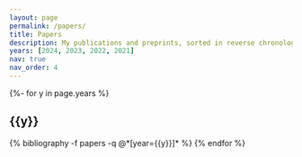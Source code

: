```yaml
---
layout: page
permalink: /papers/
title: Papers
description: My publications and preprints, sorted in reverse chronological order.
years: [2024, 2023, 2022, 2021]
nav: true
nav_order: 4
---
```

<!-- _pages/papers.md -->
<div class="publications">

{%- for y in page.years %}
  <h2 class="year">{{y}}</h2>
  {% bibliography -f papers -q @*[year={{y}}]* %}
{% endfor %}

</div>

